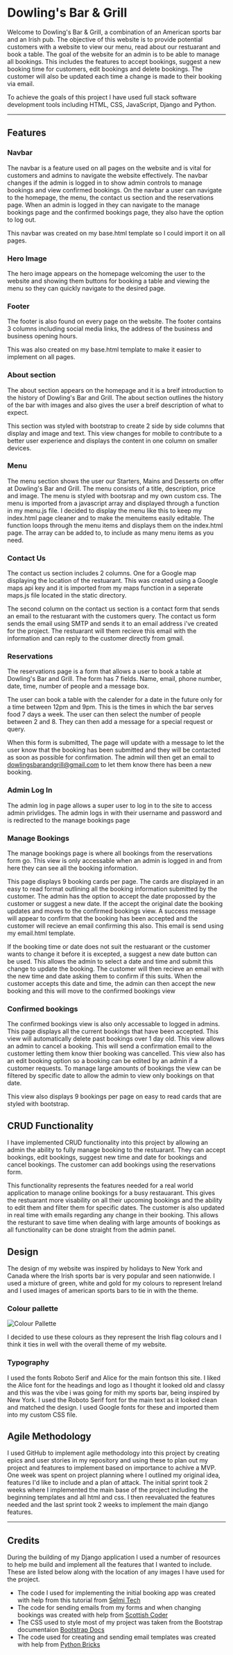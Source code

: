 # Dowling's Bar & Grill

Welcome to Dowling's Bar & Grill, a combination of an American sports bar and an Irish pub. The objective of this website is to provide potential customers with a website to view our menu, read about our restuarant and book a table. The goal of the website for an admin is to be able to manage all bookings. This includes the features to accept bookings, suggest a new booking time for customers, edit bookings and delete bookings. The customer will also be updated each time a change is made to their booking via email.

To achieve the goals of this project I have used full stack software development tools including HTML, CSS, JavaScript, Django and Python.

---

## Features 

### Navbar

The navbar is a feature used on all pages on the website and is vital for customers and admins to navigate the website effectively. The navbar changes if the admin is logged in to show admin controls to manage bookings and view confirmed bookings. On the navbar a user can navigate to the homepage, the menu, the contact us section and the reservations page. When an admin is logged in they can navigate to the manage bookings page and the confirmed bookings page, they also have the option to log out.

This navbar was created on my base.html template so I could import it on all pages.

### Hero Image

The hero image appears on the homepage welcoming the user to the website and showing them buttons for booking a table and viewing the menu so they can quickly navigate to the desired page. 

### Footer

The footer is also found on every page on the website. The footer contains 3 columns including social media links, the address of the business and business opening hours.

This was also created on my base.html template to make it easier to implement on all pages.

### About section

The about section appears on the homepage and it is a breif introduction to the history of Dowling's Bar and Grill. The about section outlines the history of the bar with images and also gives the user a breif description of what to expect.

This section was styled with bootstrap to create 2 side by side columns that display and image and text. This view changes for mobile to contribute to a better user experience and displays the content in one column on smaller devices.

### Menu

The menu section shows the user our Starters, Mains and Desserts on offer at Dowling's Bar and Grill. The menu consists of a title, description, price and image. The menu is styled with bootsrap and my own custom css. The menu is imported from a javascript array and displayed through a function in my menu.js file. I decided to display the menu like this to keep my index.html page cleaner and to make the menuitems easily editable. The function loops through the menu items and displays them on the index.html page. The array can be added to, to include as many menu items as you need.

### Contact Us

The contact us section includes 2 columns. One for a Google map displaying the location of the restuarant. This was created using a Google maps api key and it is imported from my maps function in a seperate maps.js file located in the static directory. 

The second column on the contact us section is a contact form that sends an email to the restuarant with the customers query. The contact us form sends the email using SMTP and sends it to an email address i've created for the project. The restuarant will them recieve this email with the information and can reply to the customer directly from gmail.

### Reservations

The reservations page is a form that allows a user to book a table at Dowling's Bar and Grill. The form has 7 fields. Name, email, phone number, date, time, number of people and a message box.

The user can book a table with the calender for a date in the future only for a time between 12pm and 9pm. This is the times in which the bar serves food 7 days a week. The user can then select the number of people between 2 and 8. They can then add a message for a special request or query.

When this form is submitted, The page will update with a message to let the user know that the booking has been submitted and they will be contacted as soon as possible for confirmation. The admin will then get an email to dowlingsbarandgrill@gmail.com to let them know there has been a new booking.

### Admin Log In

The admin log in page allows a super user to log in to the site to access admin privlidges. The admin logs in with their username and password and is redirected to the manage bookings page

### Manage Bookings

The manage bookings page is where all bookings from the reservations form go. This view is only accessable when an admin is logged in and from here they can see all the booking information.

This page displays 9 booking cards per page. The cards are displayed in an easy to read format outlining all the booking information submitted by the customer. The admin has the option to accept the date propossed by the customer or suggest a new date. If the accept the original date the booking updates and moves to the confirmed bookings view. A success message will appear to confirm that the booking has been accepted and the customer will recieve an email confirming this also. This email is send using my email.html template.

If the booking time or date does not suit the restuarant or the customer wants to change it before it is excepted, a suggest a new date button can be used. This allows the admin to select a date and time and submit this change to update the booking. The customer will then recieve an email with the new time and date asking them to confirm if this suits. When the customer accepts this date and time, the admin can then accept the new booking and this will move to the confirmed bookings view

### Confirmed bookings

The confirmed bookings view is also only accessable to logged in admins. This page displays all the current bookings that have been accepted. This view will automatically delete past bookings over 1 day old. This view allows an admin to cancel a booking. This will send a confirmation email to the customer letting them know thier booking was cancelled. This view also has an edit booking option so a booking can be edited by an admin if a customer requests. To manage large amounts of bookings the view can be filtered by specific date to allow the admin to view only bookings on that date. 

This view also displays 9 bookings per page on easy to read cards that are styled with bootstrap. 

## CRUD Functionality

I have implemented CRUD functionality into this project by allowing an admin the ability to fully manage booking to the restuarant. They can accept bookings, edit bookings, suggest new time and date for bookings and cancel bookings. The customer can add bookings using the reservations form.

This functionality represents the features needed for a real world application to manage online bookings for a busy restauarant. This gives the restuarant more visability on all their upcoming bookings and the ability to edit them and filter them for specific dates. The customer is also updated in real time with emails regarding any change in their booking. This allows the resturant to save time when dealing with large amounts of bookings as all functionality can be done straight from the admin panel.

## Design

The design of my website was inspired by holidays to New York and Canada where the Irish sports bar is very popular and seen nationwide. I used a mixture of green, white and gold for my colours to represent Ireland and I used images of american sports bars to tie in with the theme.

### Colour pallette

![Colour Pallette](documentation/colours.PNG)

I decided to use these colours as they represent the Irish flag colours and I think it ties in well with the overall theme of my website.

### Typography

I used the fonts Roboto Serif and Alice for the main fontson this site. I liked the Alice font for the headings and logo as I thought it looked old and classy and this was the vibe i was going for mith my sports bar, being inspired by New York. I used the Roboto Serif font for the main text as it looked clean and matched the design. I used Google fonts for these and imported them into my custom CSS file.

## Agile Methodology

I used GitHub to implement agile methodology into this project by creating epics and user stories in my repository and using these to plan out my project and features to implement based on importance to achive a MVP. One week was spent on project planning where I outlined my original idea, features I'd like to include and a plan of attack. The initial sprint took 2 weeks where I implemented the main base of the project including the beginning templates and all html and css. I then reevaluated the features needed and the last sprint took 2 weeks to implement the main django features.

--- 

## Credits

During the building of my Django application I used a number of resources to help me build and implement all the features that I wanted to include. These are listed below along with the location of any images I have used for the project. 

- The code I used for implementing the initial booking app was created with help from this tutorial from [Selmi Tech](https://www.youtube.com/watch?v=3_3q_dE4_qs)
- The code for sending emails from my forms and when changing bookings was created with help from [Scottish Coder](https://www.youtube.com/watch?v=1DcySa35fXw&t=7s)
- The CSS used to style most of my project was taken from the Bootstrap documentaion [Bootstrap Docs](https://getbootstrap.com/docs/5.3/getting-started/introduction/)
- The code used for creating and sending email templates was created with help from [Python Bricks](https://www.youtube.com/watch?v=Gqyk32guU_U)
